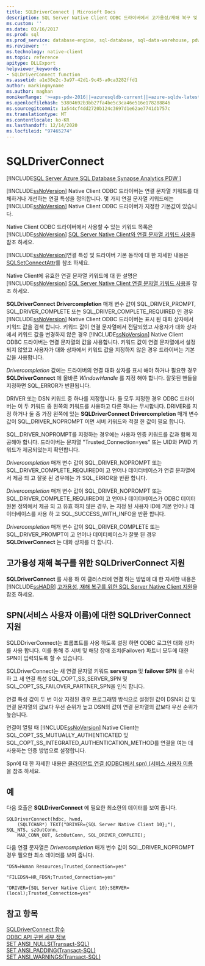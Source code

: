 ```yaml
---
title: SQLDriverConnect | Microsoft Docs
description: SQL Server Native Client ODBC 드라이버에서 고가용성/재해 복구 및 Spn에 대 한 SQLDriverConnect 연결 특성 및 지원에 대해 알아봅니다.
ms.custom: ''
ms.date: 03/16/2017
ms.prod: sql
ms.prod_service: database-engine, sql-database, sql-data-warehouse, pdw
ms.reviewer: ''
ms.technology: native-client
ms.topic: reference
apitype: DLLExport
helpviewer_keywords:
- SQLDriverConnect function
ms.assetid: a1e38e2c-3a97-42d1-9c45-a0ca3282ffd1
author: markingmyname
ms.author: maghan
monikerRange: '>=aps-pdw-2016||=azuresqldb-current||=azure-sqldw-latest||>=sql-server-2016||>=sql-server-linux-2017||=azuresqldb-mi-current'
ms.openlocfilehash: 53804692b3bb27fa4be5c3ca46e516e178288846
ms.sourcegitcommit: 1a544cf4dd2720b124c3697d1e62ae7741db757c
ms.translationtype: MT
ms.contentlocale: ko-KR
ms.lasthandoff: 12/14/2020
ms.locfileid: "97465274"
---
```

# <a name="sqldriverconnect"></a>SQLDriverConnect
[!INCLUDE[SQL Server Azure SQL Database Synapse Analytics PDW ](../../includes/applies-to-version/sql-asdb-asdbmi-asa-pdw.md)]

  [!INCLUDE[ssNoVersion](../../includes/ssnoversion-md.md)] Native Client ODBC 드라이버는 연결 문자열 키워드를 대체하거나 개선하는 연결 특성을 정의합니다. 몇 가지 연결 문자열 키워드에는 [!INCLUDE[ssNoVersion](../../includes/ssnoversion-md.md)] Native Client ODBC 드라이버가 지정한 기본값이 있습니다.  
  
 Native Client ODBC 드라이버에서 사용할 수 있는 키워드 목록은 [!INCLUDE[ssNoVersion](../../includes/ssnoversion-md.md)] [SQL Server Native Client와 연결 문자열 키워드 사용](../../relational-databases/native-client/applications/using-connection-string-keywords-with-sql-server-native-client.md)을 참조 하세요.  
  
 [!INCLUDE[ssNoVersion](../../includes/ssnoversion-md.md)]연결 특성 및 드라이버 기본 동작에 대 한 자세한 내용은 [SQLSetConnectAttr](../../relational-databases/native-client-odbc-api/sqlsetconnectattr.md)를 참조 하세요.  
  
 Native Client에 유효한 연결 문자열 키워드에 대 한 설명은 [!INCLUDE[ssNoVersion](../../includes/ssnoversion-md.md)] [SQL Server Native Client 연결 문자열 키워드 사용](../../relational-databases/native-client/applications/using-connection-string-keywords-with-sql-server-native-client.md)을 참조 하세요.  
  
 **SQLDriverConnect Drivercompletion** 매개 변수 값이 SQL_DRIVER_PROMPT, SQL_DRIVER_COMPLETE 또는 SQL_DRIVER_COMPLETE_REQUIRED 인 경우 [!INCLUDE[ssNoVersion](../../includes/ssnoversion-md.md)] Native Client ODBC 드라이버는 표시 된 대화 상자에서 키워드 값을 검색 합니다. 키워드 값이 연결 문자열에서 전달되었고 사용자가 대화 상자에서 키워드 값을 변경하지 않은 경우 [!INCLUDE[ssNoVersion](../../includes/ssnoversion-md.md)] Native Client ODBC 드라이버는 연결 문자열의 값을 사용합니다. 키워드 값이 연결 문자열에서 설정되지 않았고 사용자가 대화 상자에서 키워드 값을 지정하지 않은 경우 드라이버는 기본값을 사용합니다.  
  
 *Drivercompletion* 값에는 드라이버의 연결 대화 상자를 표시 해야 하거나 필요한 경우 **SQLDriverConnect** 에 올바른 *WindowHandle* 를 지정 해야 합니다. 잘못된 핸들을 지정하면 SQL_ERROR가 반환됩니다.  
  
 DRIVER 또는 DSN 키워드 중 하나를 지정합니다. 둘 모두 지정한 경우 ODBC 드라이버는 이 두 키워드 중 왼쪽의 키워드를 사용하고 다른 하나는 무시합니다. DRIVER를 지정 하거나 둘 중 가장 왼쪽에 있는 **SQLDriverConnect Drivercompletion** 매개 변수 값이 SQL_DRIVER_NOPROMPT 이면 서버 키워드와 적절 한 값이 필요 합니다.  
  
 SQL_DRIVER_NOPROMPT를 지정하는 경우에는 사용자 인증 키워드를 값과 함께 제공해야 합니다. 드라이버는 문자열 "Trusted_Connection=yes" 또는 UID와 PWD 키워드가 제공되었는지 확인합니다.  
  
 *Drivercompletion* 매개 변수 값이 SQL_DRIVER_NOPROMPT 또는 SQL_DRIVER_COMPLETE_REQUIRED이 고 언어나 데이터베이스가 연결 문자열에서 제공 되 고 잘못 된 경우에는  가 SQL_ERROR을 반환 합니다.  
  
 *Drivercompletion* 매개 변수 값이 SQL_DRIVER_NOPROMPT 또는 SQL_DRIVER_COMPLETE_REQUIRED이 고 언어나 데이터베이스가 ODBC 데이터 원본 정의에서 제공 되 고 유효 하지 않은 경우,  는 지정 된 사용자 ID에 기본 언어나 데이터베이스를 사용 하 고 SQL_SUCCESS_WITH_INFO을 반환 합니다.  
  
 *Drivercompletion* 매개 변수 값이 SQL_DRIVER_COMPLETE 또는 SQL_DRIVER_PROMPT이 고 언어나 데이터베이스가 잘못 된 경우 **SQLDriverConnect** 는 대화 상자를 더 합니다.  
  
## <a name="sqldriverconnect-support-for-high-availability-disaster-recovery"></a>고가용성 재해 복구를 위한 SQLDriverConnect 지원  
 **SQLDriverConnect** 를 사용 하 여 클러스터에 연결 하는 방법에 대 한 자세한 내용은 [!INCLUDE[ssHADR](../../includes/sshadr-md.md)] [고가용성, 재해 복구를 위한 SQL Server Native Client 지원](../../relational-databases/native-client/features/sql-server-native-client-support-for-high-availability-disaster-recovery.md)을 참조 하세요.  
  
## <a name="sqldriverconnect-support-for-service-principal-names-spns"></a>SPN(서비스 사용자 이름)에 대한 SQLDriverConnect 지원  
 SQLDDriverConnect는 프롬프트를 사용 하도록 설정 하면 ODBC 로그인 대화 상자를 사용 합니다. 이를 통해 주 서버 및 해당 장애 조치(Failover) 파트너 모두에 대한 SPN이 입력되도록 할 수 있습니다.  
  
 SQLDriverConnect는 새 연결 문자열 키워드 **serverspn** 및 **failover SPN** 을 수락 하 고 새 연결 특성 SQL_COPT_SS_SERVER_SPN 및 SQL_COPT_SS_FAILOVER_PARTNER_SPN을 인식 합니다.  
  
 연결 특성 값이 두 번 이상 지정된 경우 프로그래밍 방식으로 설정된 값이 DSN의 값 및 연결 문자열의 값보다 우선 순위가 높고 DSN의 값이 연결 문자열의 값보다 우선 순위가 높습니다.  
  
 연결이 열릴 때 [!INCLUDE[ssNoVersion](../../includes/ssnoversion-md.md)] Native Client는 SQL_COPT_SS_MUTUALLY_AUTHENTICATED 및 SQL_COPT_SS_INTEGRATED_AUTHENTICATION_METHOD를 연결을 여는 데 사용하는 인증 방법으로 설정합니다.  
  
 Spn에 대 한 자세한 내용은 [클라이언트 연결 &#40;ODBC&#41;에서 spn&#41; &#40;서비스 사용자 이름 ](../../relational-databases/native-client/odbc/service-principal-names-spns-in-client-connections-odbc.md)을 참조 하세요.  
  
## <a name="examples"></a>예  
 다음 호출은 **SQLDriverConnect** 에 필요한 최소한의 데이터를 보여 줍니다.  
  
```  
SQLDriverConnect(hdbc, hwnd,  
    (SQLTCHAR*) TEXT("DRIVER={SQL Server Native Client 10};"), SQL_NTS, szOutConn,  
    MAX_CONN_OUT, &cbOutConn, SQL_DRIVER_COMPLETE);  
```  
  
 다음 연결 문자열은 *Drivercompletion* 매개 변수 값이 SQL_DRIVER_NOPROMPT 경우 필요한 최소 데이터를 보여 줍니다.  
  
```  
"DSN=Human Resources;Trusted_Connection=yes"  
  
"FILEDSN=HR_FDSN;Trusted_Connection=yes"  
  
"DRIVER={SQL Server Native Client 10};SERVER=(local);Trusted_Connection=yes"  
```  
  
## <a name="see-also"></a>참고 항목  
 [SQLDriverConnect 함수](../../odbc/reference/syntax/sqldriverconnect-function.md)   
 [ODBC API 구현 세부 정보](../../relational-databases/native-client-odbc-api/odbc-api-implementation-details.md)   
 [SET ANSI_NULLS&#40;Transact-SQL&#41;](../../t-sql/statements/set-ansi-nulls-transact-sql.md)   
 [SET ANSI_PADDING&#40;Transact-SQL&#41;](../../t-sql/statements/set-ansi-padding-transact-sql.md)   
 [SET ANSI_WARNINGS&#40;Transact-SQL&#41;](../../t-sql/statements/set-ansi-warnings-transact-sql.md)  
  
